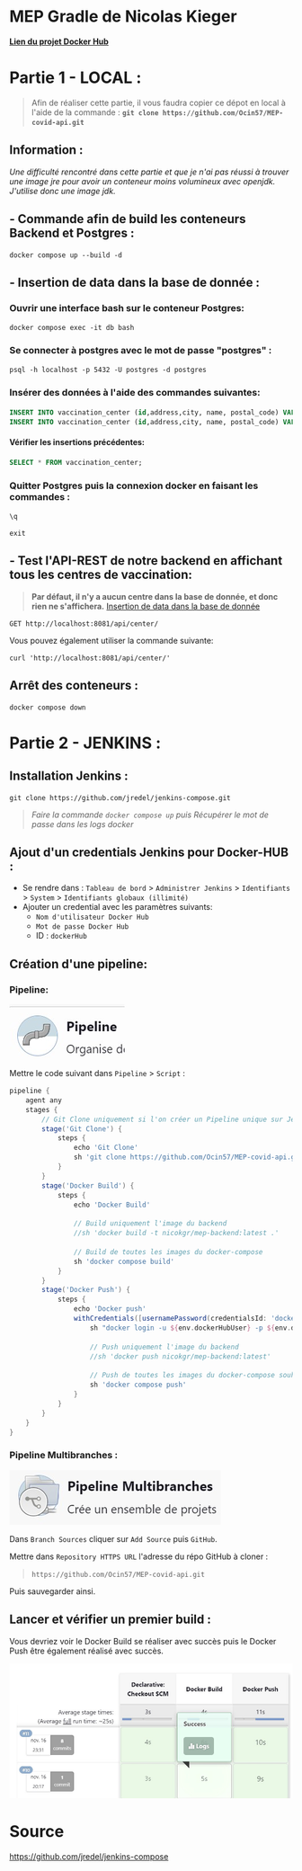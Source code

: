 # MEP Gradle de Nicolas Kieger
 
[**Lien du projet Docker Hub**](https://hub.docker.com/r/nicokgr/mep-backend)

# Partie 1 - LOCAL :

> Afin de réaliser cette partie, il vous faudra copier ce dépot en local à l'aide de la commande : **`git clone https://github.com/Ocin57/MEP-covid-api.git`**

## Information :
*Une difficulté rencontré dans cette partie et que je n'ai pas réussi à trouver une image jre pour avoir un conteneur moins volumineux avec openjdk. J'utilise donc une image jdk.*

## - Commande afin de build les conteneurs Backend et Postgres :

```shell
docker compose up --build -d
```

## - Insertion de data dans la base de donnée :
### Ouvrir une interface bash sur le conteneur Postgres:

```shell
docker compose exec -it db bash
```

### Se connecter à postgres avec le mot de passe "postgres" :

```shell
psql -h localhost -p 5432 -U postgres -d postgres
```

### Insérer des données à l'aide des commandes suivantes:

```sql
INSERT INTO vaccination_center (id,address,city, name, postal_code) VALUES (1, '5 rue du poisson','Paris','Centre de Paris','75000');
INSERT INTO vaccination_center (id,address,city, name, postal_code) VALUES (2, '2 rue de Brabois','Nancy','Centre de Nancy','54000');
```

#### Vérifier les insertions précédentes: 

```sql
SELECT * FROM vaccination_center;
```

### Quitter Postgres puis la connexion docker en faisant les commandes : 

```shell
\q
```
```shell
exit
```

## - Test l'API-REST de notre backend en affichant tous les centres de vaccination:

> **Par défaut, il n'y a aucun centre dans la base de donnée, et donc rien ne s'affichera.**
[Insertion de data dans la base de donnée](##Insertion-de-data-dans-la-base-de-donnée-:)

```
GET http://localhost:8081/api/center/
```

Vous pouvez également utiliser la commande suivante:

```shell
curl 'http://localhost:8081/api/center/'
```

## Arrêt des conteneurs :

```shell
docker compose down
```


# Partie 2 - JENKINS :

## Installation Jenkins :
```shell
git clone https://github.com/jredel/jenkins-compose.git
```
> *Faire la commande ``docker compose up`` puis Récupérer le mot de passe dans les logs docker*

## Ajout d'un credentials Jenkins pour Docker-HUB :
- Se rendre dans :
``Tableau de bord`` > ``Administrer Jenkins`` > ``Identifiants`` > ``System`` > ``Identifiants globaux (illimité)``
- Ajouter un credential avec les paramètres suivants:
    - ``Nom d'utilisateur Docker Hub``
    - ``Mot de passe Docker Hub``
    - ID : ``dockerHub``

## Création d'une pipeline:
### Pipeline:
![pipeline](./images/pipeline.jpg)

Mettre le code suivant dans ``Pipeline`` > ``Script`` :
```groovy
pipeline {
    agent any
    stages {   
        // Git Clone uniquement si l'on créer un Pipeline unique sur Jenkins
        stage('Git Clone') {
            steps {
                echo 'Git Clone'
                sh 'git clone https://github.com/Ocin57/MEP-covid-api.git'
            }
        }  
        stage('Docker Build') {
            steps {
                echo 'Docker Build'

                // Build uniquement l'image du backend 
                //sh 'docker build -t nicokgr/mep-backend:latest .'

                // Build de toutes les images du docker-compose
                sh 'docker compose build'
            }
        }
        stage('Docker Push') {
            steps {
                echo 'Docker push'
                withCredentials([usernamePassword(credentialsId: 'dockerHub', passwordVariable: 'dockerHubPassword', usernameVariable: 'dockerHubUser')]) {
                    sh "docker login -u ${env.dockerHubUser} -p ${env.dockerHubPassword}"

                    // Push uniquement l'image du backend
                    //sh 'docker push nicokgr/mep-backend:latest'

                    // Push de toutes les images du docker-compose souhaitées
                    sh 'docker compose push'
                }
            }
        }
    }
}
```

### Pipeline Multibranches :
![pipeline multibranches](./images/pipeline_multibranches.jpg)

Dans ``Branch Sources`` cliquer sur ``Add Source`` puis ``GitHub``.

Mettre dans ``Repository HTTPS URL`` l'adresse du répo GitHub à cloner : 
> ``https://github.com/Ocin57/MEP-covid-api.git``

Puis sauvegarder ainsi.

## Lancer et vérifier un premier build :
Vous devriez voir le Docker Build se réaliser avec succès puis le Docker Push être également réalisé avec succès.

![build succes](./images/jenkins_succes.jpg)

# Source
https://github.com/jredel/jenkins-compose

